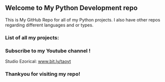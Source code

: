 ## Welcome to My Python Development repo
This is My GitHub Repo for all of my Python projects. I also have other repos regarding different languages and or types.

### List of all my projects:
    
### Subscribe to my Youtube channel !
Studio Ezorical: www.bit.ly/taoyt

### Thankyou for visiting my repo!
